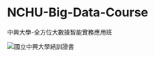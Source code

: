 # NCHU-Big-Data-Course
中興大學-全方位大數據智能實務應用班

![國立中興大學結訓證書](https://github.com/Yan-Ju-Wang/NCHU-Big-Data-Course/assets/125424141/e3720aa4-0107-4f20-8d80-fcca93a03d08)
